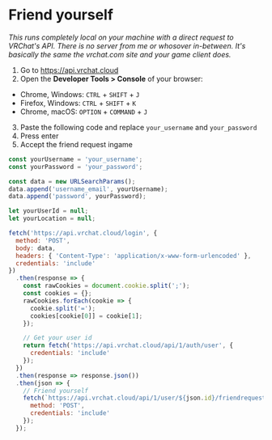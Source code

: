 # Friend yourself

_This runs completely local on your machine with a direct request to VRChat's API. There is no server from me or whosover in-between. It's basically the same the vrchat.com site and your game client does._

1. Go to https://api.vrchat.cloud
2. Open the **Developer Tools > Console** of your browser:
  * Chrome, Windows: `CTRL` + `SHIFT` + `J`
  * Firefox, Windows: `CTRL` + `SHIFT` + `K`
  * Chrome, macOS: `OPTION` + `COMMAND` + `J`
3. Paste the following code and replace `your_username` and `your_password`
4. Press enter
5. Accept the friend request ingame

```javascript
const yourUsername = 'your_username';
const yourPassword = 'your_password';

const data = new URLSearchParams();
data.append('username_email', yourUsername);
data.append('password', yourPassword);

let yourUserId = null;
let yourLocation = null;

fetch('https://api.vrchat.cloud/login', {
  method: 'POST',
  body: data,
  headers: { 'Content-Type': 'application/x-www-form-urlencoded' },
  credentials: 'include'
})
  .then(response => {
    const rawCookies = document.cookie.split(';');
    const cookies = {};
    rawCookies.forEach(cookie => {
      cookie.split('=');
      cookies[cookie[0]] = cookie[1];
    });

    // Get your user id
    return fetch('https://api.vrchat.cloud/api/1/auth/user', {
      credentials: 'include'
    });
  })
  .then(response => response.json())
  .then(json => {
    // Friend yourself
    fetch(`https://api.vrchat.cloud/api/1/user/${json.id}/friendrequest`, {
      method: 'POST',
      credentials: 'include'
    });
  });
```
